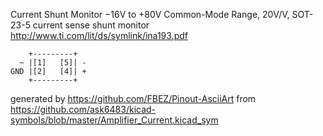 Current Shunt Monitor −16V to +80V Common-Mode Range, 20V/V, SOT-23-5
current sense shunt monitor
http://www.ti.com/lit/ds/symlink/ina193.pdf


	    +---------+
	  ~ |[1]   [5]| -
	GND |[2]   [4]| +
	    +---------+


generated by https://github.com/FBEZ/Pinout-AsciiArt from https://github.com/ask6483/kicad-symbols/blob/master/Amplifier_Current.kicad_sym